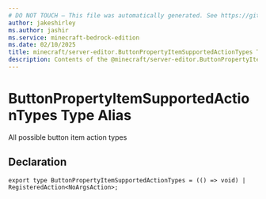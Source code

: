 ```yaml
---
# DO NOT TOUCH — This file was automatically generated. See https://github.com/mojang/minecraftapidocsgenerator to modify descriptions, examples, etc.
author: jakeshirley
ms.author: jashir
ms.service: minecraft-bedrock-edition
ms.date: 02/10/2025
title: minecraft/server-editor.ButtonPropertyItemSupportedActionTypes Type Alias
description: Contents of the @minecraft/server-editor.ButtonPropertyItemSupportedActionTypes type alias.
---
```

# ButtonPropertyItemSupportedActionTypes Type Alias

All possible button item action types

## Declaration
`export type ButtonPropertyItemSupportedActionTypes = (() => void) | RegisteredAction<NoArgsAction>;`
